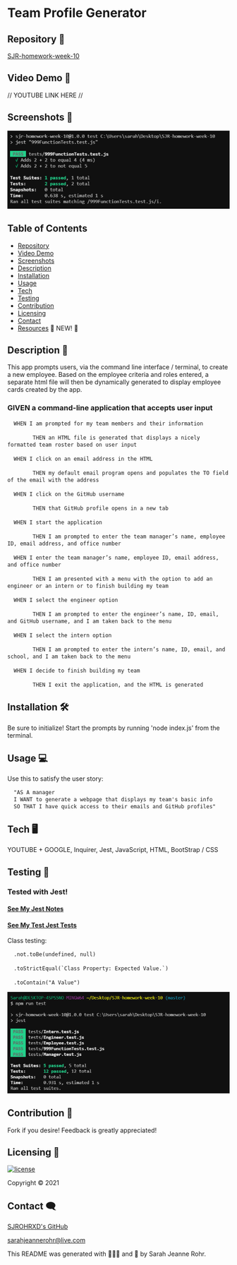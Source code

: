 # Team Profile Generator


## Repository 🌼

[SJR-homework-week-10](https://github.com/SJROHRXD/SJR-homework-week-10/blob/master/)

## Video Demo 🌷

// YOUTUBE LINK HERE //

## Screenshots 🌻

<img src="https://raw.githubusercontent.com/SJROHRXD/SJR-homework-week-10/master/Assets/testjesttestlol.png">


## Table of Contents

- [Repository](#Repository-)
- [Video Demo](#Video-Demo-)
- [Screenshots](#Screenshots-)
- [Description](#Description-)
- [Installation](#Installation-)
- [Usage](#Usage-)
- [Tech](#Tech-)
- [Testing](#Testing-)
- [Contribution](#Contribution-)
- [Licensing](#Licensing-)
- [Contact](#Contact-)
- [Resources](https://github.com/SJROHRXD/SJR-homework-week-10/blob/master/RESOURCES.md) 🌱 NEW! 🌳


## Description 📌

This app prompts users, via the command line interface / terminal, to create a new employee. Based on the employee criteria and roles entered, a separate html file will then be dynamically generated to display employee cards created by the app.


### GIVEN a command-line application that accepts user input

      WHEN I am prompted for my team members and their information

            THEN an HTML file is generated that displays a nicely formatted team roster based on user input

      WHEN I click on an email address in the HTML

            THEN my default email program opens and populates the TO field of the email with the address

      WHEN I click on the GitHub username

            THEN that GitHub profile opens in a new tab

      WHEN I start the application

            THEN I am prompted to enter the team manager’s name, employee ID, email address, and office number

      WHEN I enter the team manager’s name, employee ID, email address, and office number

            THEN I am presented with a menu with the option to add an engineer or an intern or to finish building my team

      WHEN I select the engineer option

            THEN I am prompted to enter the engineer’s name, ID, email, and GitHub username, and I am taken back to the menu

      WHEN I select the intern option

            THEN I am prompted to enter the intern’s name, ID, email, and school, and I am taken back to the menu

      WHEN I decide to finish building my team

            THEN I exit the application, and the HTML is generated


## Installation 🛠

Be sure to initialize! Start the prompts by running 'node index.js' from the terminal.


## Usage 💻

Use this to satisfy the user story:

      "AS A manager
      I WANT to generate a webpage that displays my team's basic info
      SO THAT I have quick access to their emails and GitHub profiles"


## Tech 🖥

YOUTUBE + GOOGLE, Inquirer, Jest, JavaScript, HTML, BootStrap / CSS


## Testing 🧷

### Tested with Jest!
#### [See My Jest Notes](https://github.com/SJROHRXD/SJR-homework-week-10/blob/master/notes/999JestTestNotes.js)
#### [See My Test Jest Tests](https://github.com/SJROHRXD/SJR-homework-week-10/blob/master/tests/999FunctionTests.test.js)

Class testing:

      .not.toBe(undefined, null)

      .toStrictEqual(`Class Property: Expected Value.`)

      .toContain("A Value")

<img src="https://raw.githubusercontent.com/SJROHRXD/SJR-homework-week-10/master/Assets/jesttestnorest.png">


## Contribution 🤝

Fork if you desire! Feedback is greatly appreciated!


## Licensing 🧾

[![license](https://img.shields.io/github/license/SJROHRXD/SJR-homework-week-10?color=hotpink&style=plastic)](https://github.com/SJROHRXD/SJR-homework-week-10/blob/master/LICENSE)


Copyright &copy; 2021


## Contact 🗨

[SJROHRXD's GitHub](https://github.com/SJROHRXD)

sarahjeannerohr@live.com

This README was generated with 🌼🌿🌷 and 🤍 by Sarah Jeanne Rohr.
